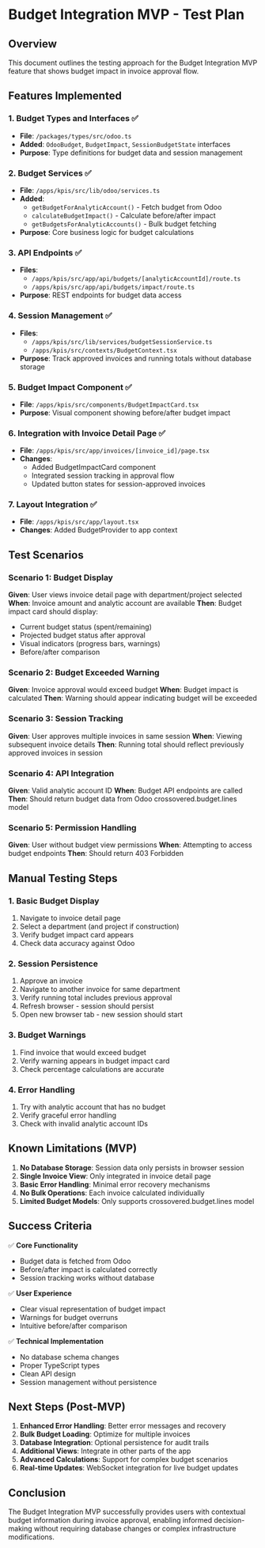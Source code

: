 # Budget Integration MVP - Test Plan

## Overview
This document outlines the testing approach for the Budget Integration MVP feature that shows budget impact in invoice approval flow.

## Features Implemented

### 1. Budget Types and Interfaces ✅
- **File**: `/packages/types/src/odoo.ts`
- **Added**: `OdooBudget`, `BudgetImpact`, `SessionBudgetState` interfaces
- **Purpose**: Type definitions for budget data and session management

### 2. Budget Services ✅
- **File**: `/apps/kpis/src/lib/odoo/services.ts`
- **Added**: 
  - `getBudgetForAnalyticAccount()` - Fetch budget from Odoo
  - `calculateBudgetImpact()` - Calculate before/after impact
  - `getBudgetsForAnalyticAccounts()` - Bulk budget fetching
- **Purpose**: Core business logic for budget calculations

### 3. API Endpoints ✅
- **Files**: 
  - `/apps/kpis/src/app/api/budgets/[analyticAccountId]/route.ts`
  - `/apps/kpis/src/app/api/budgets/impact/route.ts`
- **Purpose**: REST endpoints for budget data access

### 4. Session Management ✅
- **Files**:
  - `/apps/kpis/src/lib/services/budgetSessionService.ts`
  - `/apps/kpis/src/contexts/BudgetContext.tsx`
- **Purpose**: Track approved invoices and running totals without database storage

### 5. Budget Impact Component ✅
- **File**: `/apps/kpis/src/components/BudgetImpactCard.tsx`
- **Purpose**: Visual component showing before/after budget impact

### 6. Integration with Invoice Detail Page ✅
- **File**: `/apps/kpis/src/app/invoices/[invoice_id]/page.tsx`
- **Changes**:
  - Added BudgetImpactCard component
  - Integrated session tracking in approval flow
  - Updated button states for session-approved invoices

### 7. Layout Integration ✅
- **File**: `/apps/kpis/src/app/layout.tsx`
- **Changes**: Added BudgetProvider to app context

## Test Scenarios

### Scenario 1: Budget Display
**Given**: User views invoice detail page with department/project selected
**When**: Invoice amount and analytic account are available
**Then**: Budget impact card should display:
- Current budget status (spent/remaining)
- Projected budget status after approval
- Visual indicators (progress bars, warnings)
- Before/after comparison

### Scenario 2: Budget Exceeded Warning
**Given**: Invoice approval would exceed budget
**When**: Budget impact is calculated
**Then**: Warning should appear indicating budget will be exceeded

### Scenario 3: Session Tracking
**Given**: User approves multiple invoices in same session
**When**: Viewing subsequent invoice details
**Then**: Running total should reflect previously approved invoices in session

### Scenario 4: API Integration
**Given**: Valid analytic account ID
**When**: Budget API endpoints are called
**Then**: Should return budget data from Odoo crossovered.budget.lines model

### Scenario 5: Permission Handling
**Given**: User without budget view permissions
**When**: Attempting to access budget endpoints
**Then**: Should return 403 Forbidden

## Manual Testing Steps

### 1. Basic Budget Display
1. Navigate to invoice detail page
2. Select a department (and project if construction)
3. Verify budget impact card appears
4. Check data accuracy against Odoo

### 2. Session Persistence
1. Approve an invoice
2. Navigate to another invoice for same department
3. Verify running total includes previous approval
4. Refresh browser - session should persist
5. Open new browser tab - new session should start

### 3. Budget Warnings
1. Find invoice that would exceed budget
2. Verify warning appears in budget impact card
3. Check percentage calculations are accurate

### 4. Error Handling
1. Try with analytic account that has no budget
2. Verify graceful error handling
3. Check with invalid analytic account IDs

## Known Limitations (MVP)

1. **No Database Storage**: Session data only persists in browser session
2. **Single Invoice View**: Only integrated in invoice detail page
3. **Basic Error Handling**: Minimal error recovery mechanisms
4. **No Bulk Operations**: Each invoice calculated individually
5. **Limited Budget Models**: Only supports crossovered.budget.lines model

## Success Criteria

✅ **Core Functionality**
- Budget data is fetched from Odoo
- Before/after impact is calculated correctly
- Session tracking works without database

✅ **User Experience**
- Clear visual representation of budget impact
- Warnings for budget overruns
- Intuitive before/after comparison

✅ **Technical Implementation**
- No database schema changes
- Proper TypeScript types
- Clean API design
- Session management without persistence

## Next Steps (Post-MVP)

1. **Enhanced Error Handling**: Better error messages and recovery
2. **Bulk Budget Loading**: Optimize for multiple invoices
3. **Database Integration**: Optional persistence for audit trails
4. **Additional Views**: Integrate in other parts of the app
5. **Advanced Calculations**: Support for complex budget scenarios
6. **Real-time Updates**: WebSocket integration for live budget updates

## Conclusion

The Budget Integration MVP successfully provides users with contextual budget information during invoice approval, enabling informed decision-making without requiring database changes or complex infrastructure modifications.

